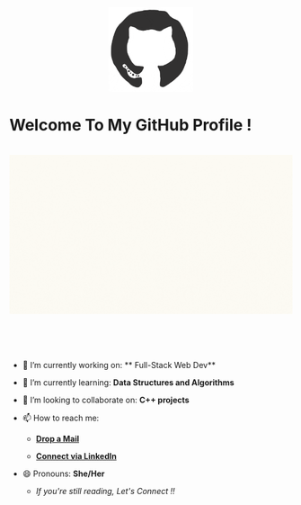 <div align="center">
<img src="https://github.com/shuchita1505/shuchita1505/blob/main/octo.gif" alt="GitHub Logo" width="150" height="150" />
</div>

# Welcome To My GitHub Profile !

<br/>
<div align="center">
<img src="https://github.com/shuchita1505/shuchita1505/blob/main/coderman.gif" alt="shuchita typer" />
</div>
<br/>



<br/><br/>

- 🔭 I’m currently working on: ** Full-Stack Web Dev**

- 🌱 I’m currently learning: **Data Structures and Algorithms**




- 👯 I’m looking to collaborate on: **C++ projects**

- 📫 How to reach me:

    * [**Drop a Mail**](mailto:shuchitabhutani15@gmail.com)

    * [**Connect via LinkedIn**](https://www.linkedin.com/in/shuchita-bhutani-69b882200/)
  
- 😄 Pronouns: **She/Her**
    
    * *If you're still reading, Let's Connect !!*
